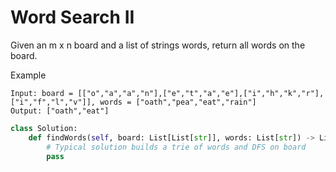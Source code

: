 # Word Search II

Given an m x n board and a list of strings words, return all words on the board.

Example

```
Input: board = [["o","a","a","n"],["e","t","a","e"],["i","h","k","r"],["i","f","l","v"]], words = ["oath","pea","eat","rain"]
Output: ["oath","eat"]
```

```python
class Solution:
    def findWords(self, board: List[List[str]], words: List[str]) -> List[str]:
        # Typical solution builds a trie of words and DFS on board
        pass
```
